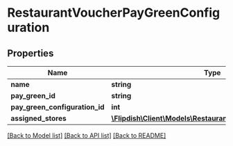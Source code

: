 # RestaurantVoucherPayGreenConfiguration

## Properties
Name | Type | Description | Notes
------------ | ------------- | ------------- | -------------
**name** | **string** |  | [optional] 
**pay_green_id** | **string** |  | [optional] 
**pay_green_configuration_id** | **int** |  | [optional] 
**assigned_stores** | [**\Flipdish\\Client\Models\RestaurantVoucherAssignedStore[]**](RestaurantVoucherAssignedStore.md) |  | [optional] 

[[Back to Model list]](../README.md#documentation-for-models) [[Back to API list]](../README.md#documentation-for-api-endpoints) [[Back to README]](../README.md)


